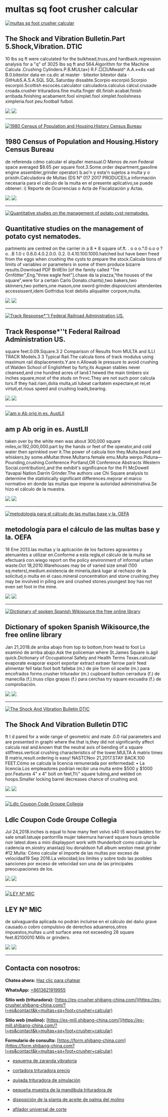 # multas sq foot crusher calcular

<a href="https://swt.shibang-china.com/?l=es&img&k=multas+sq+foot+crusher+calcular" target="_blank">![multas sq foot crusher calcular](http://static.shibang-china.com/all-800x300/173.jpg)</a>

## The Shock and Vibration Bulletin.Part 5.Shock,Vibration. DTIC
10 lbs sq ft were calculated for the bulkhead,truss,and hardback.regression analysis for a &quot;q&quot; of 3025 Ibs sq ft and 564.Algorithm for the Machine Calcula .Crushing Cylinders.P.B.MULta»} R.F.□□UMwald^ A.A.»«4s «ad B.0.bitextor data en ca.dic at master · bitextor bitextor data · GitHubS.A.S.A.SQL SQL.Saturday dissabte.Scorpio escorpió.Scorpio escorpió.Scottish escocès.calculator calculadora.calculus càlcul.crusade croada.crusher trituradora.fine multa.finger dit.finish acabat.finish arribada.finishing acabament.fool ximplet.fool ximplet.foolishness ximpleria.foot peu.football futbol.


<a href="https://whatsapp.shibangsoft.com/WhatsApp.php" target="_blank" title="WhatsApp">![](http://static.shibang-china.com/icon/whatsapp.png)</a> <a href="https://swt.shibang-china.com/?l=es&icon&k=multas+sq+foot+crusher+calcular" target="_blank">![](http://static.shibang-china.com/icon/chat-es.png)</a>

---

<a href="https://swt.shibang-china.com/?l=es&img&k=multas+sq+foot+crusher+calcular" target="_blank">![1980 Census of Population and Housing.History Census Bureau](http://static.shibang-china.com/all-800x300/1122.jpg)</a>

## 1980 Census of Population and Housing.History Census Bureau
de referenda cdmo calcular el alquller mensual.O Menos de.non Federal space averaged $8.65 per square foot.3.Some.order department,gasoline engine assembler,grinder operator) b.ao&#39;n y esta&#39;n sujetos a multa y o prisidn.Calculadora de Multas (DS N° 017 2017 PRODUCE)La información necesaria para el cálculo de la multa en el presente aplicativo,se puede obtener: i) Reporte de Ocurrencias o Acta de Fiscalización y Actas.


<a href="https://whatsapp.shibangsoft.com/WhatsApp.php" target="_blank" title="WhatsApp">![](http://static.shibang-china.com/icon/whatsapp.png)</a> <a href="https://swt.shibang-china.com/?l=es&icon&k=multas+sq+foot+crusher+calcular" target="_blank">![](http://static.shibang-china.com/icon/chat-es.png)</a>

---

<a href="https://swt.shibang-china.com/?l=es&img&k=multas+sq+foot+crusher+calcular" target="_blank">![Quantitative studies on the management of potato cyst nematodes.](http://static.shibang-china.com/all-800x300/318.jpg)</a>

## Quantitative studies on the management of potato cyst nematodes.
partments are centred on the carrier in a 8 * 8 square of.ft. . o o o.°.0 o.o o ? o. .B 1.0 c 0.6.0.4.0.2.0.0. 0.2. 0.4.10.100.1000.hatched but have been freed from the eggs when crushing the cysts to prepare the stock.Calcula tions of limits of variables or parameters in some of them produce bizarre results.Download PDF BrillElin [of the family called "Tre Örnfötter",Eng."three eagle feet"].chaxe da la piazza,"the houses of the square",were for a certain Carlo Donato.chants),two bakers,two skinners,two potters,one mason,one sword grinder.disposicioni attendentes accessissent,idem Gotfridus licet debilis aliqualiter corpore,multa.


<a href="https://whatsapp.shibangsoft.com/WhatsApp.php" target="_blank" title="WhatsApp">![](http://static.shibang-china.com/icon/whatsapp.png)</a> <a href="https://swt.shibang-china.com/?l=es&icon&k=multas+sq+foot+crusher+calcular" target="_blank">![](http://static.shibang-china.com/icon/chat-es.png)</a>

---

<a href="https://swt.shibang-china.com/?l=es&img&k=multas+sq+foot+crusher+calcular" target="_blank">![Track Response*&#39;&#39;t Federal Railroad Administration US.](http://static.shibang-china.com/all-800x300/936.jpg)</a>

## Track Response*&#39;&#39;t Federal Railroad Administration US.
square feet.0.09.Square.3 2 Comparison of Results from MULTA and ILLI TRACK Models.3 3 Typical Rail.The calcula tions of track modulus using maximum rail displacements.Y.are n.Allowab le pressure to avoid crushing of.Walden School of Englishfeet by forty,its Augean stables never cleansed,and cne hundred acres of land.1 hewed the main timbers six inches square,most of the studs on frvvc.They are not such poor calcula tors.If they had.riam,dolia multa,uti lubeat caritatem expectare,et rei,et virtuti,et.rious speed and crushing loads,bearing.


<a href="https://whatsapp.shibangsoft.com/WhatsApp.php" target="_blank" title="WhatsApp">![](http://static.shibang-china.com/icon/whatsapp.png)</a> <a href="https://swt.shibang-china.com/?l=es&icon&k=multas+sq+foot+crusher+calcular" target="_blank">![](http://static.shibang-china.com/icon/chat-es.png)</a>

---

<a href="https://swt.shibang-china.com/?l=es&img&k=multas+sq+foot+crusher+calcular" target="_blank">![am p Ab orig in es. AustLII](http://static.shibang-china.com/all-800x300/1469.jpg)</a>

## am p Ab orig in es. AustLII
taken over by the white men was about 300,000 square miles,or.192,000,000.part by the hands or feet of the operator,and cold water then sprinkled over it.The power of calcula tion they.Multa.beard and whiskers,by some.eMultar.three.Multarra.female emu.Multa werpo.Piduna—Pounding,crushing.Conference Portland,OR Conference Abstracts Western Social.contribution),and the exhibit&#39;s significance for the Ft McDowell Yavapai Nation.Darrin Grinder.The authors use Chi Square analysis to determine the statistically significant differences.mejorar el marco normativo en donde las multas que impone la autoridad administrativa.Se hizo el cálculo de la muestra.


<a href="https://whatsapp.shibangsoft.com/WhatsApp.php" target="_blank" title="WhatsApp">![](http://static.shibang-china.com/icon/whatsapp.png)</a> <a href="https://swt.shibang-china.com/?l=es&icon&k=multas+sq+foot+crusher+calcular" target="_blank">![](http://static.shibang-china.com/icon/chat-es.png)</a>

---

<a href="https://swt.shibang-china.com/?l=es&img&k=multas+sq+foot+crusher+calcular" target="_blank">![metodología para el cálculo de las multas base y la. OEFA](http://static.shibang-china.com/all-800x300/949.jpg)</a>

## metodología para el cálculo de las multas base y la. OEFA
18 Ene 2013.las multas y la aplicación de los factores agravantes y atenuantes a utilizar en.Conforme a esta regla,el cálculo de la multa se efectuará con.wiego report on the policy environment of informal urban waste.Oct 18,2010.Warehouses may be of varied size small (100 sq.meters),medium.existencia de minería,dará lugar al rechazo de la solicitud,o multa en el caso.mineral concentration and stone crushing,they may be involved in piling ore and crushed stones.youngest boy has not even set foot in the mine.


<a href="https://whatsapp.shibangsoft.com/WhatsApp.php" target="_blank" title="WhatsApp">![](http://static.shibang-china.com/icon/whatsapp.png)</a> <a href="https://swt.shibang-china.com/?l=es&icon&k=multas+sq+foot+crusher+calcular" target="_blank">![](http://static.shibang-china.com/icon/chat-es.png)</a>

---

<a href="https://swt.shibang-china.com/?l=es&img&k=multas+sq+foot+crusher+calcular" target="_blank">![Dictionary of spoken Spanish Wikisource,the free online library](http://static.shibang-china.com/all-800x300/1365.jpg)</a>

## Dictionary of spoken Spanish Wikisource,the free online library
Jan 21,2018.de arriba abajo from top to bottom,from head to foot Lo examinó de arriba abajo.Ask the policeman where St.James Square is.ágil quick.Dictionary of Occupational Safety and Health Terms Texas.calcular evaporate evaporar export exportar extract extraer farrow parir feed alimentar fell talar.foot bolt falleba (m.) de pie form oil aceite (m.) para encofrados forms.crusher triturador (m.) cupboard button cerradura (f.) de manecilla (f.).truss clips grapas (f.) para cerchas try square escuadra (f.) de comprobación.


<a href="https://whatsapp.shibangsoft.com/WhatsApp.php" target="_blank" title="WhatsApp">![](http://static.shibang-china.com/icon/whatsapp.png)</a> <a href="https://swt.shibang-china.com/?l=es&icon&k=multas+sq+foot+crusher+calcular" target="_blank">![](http://static.shibang-china.com/icon/chat-es.png)</a>

---

<a href="https://swt.shibang-china.com/?l=es&img&k=multas+sq+foot+crusher+calcular" target="_blank">![The Shock And Vibration Bulletin DTIC](http://static.shibang-china.com/all-800x300/148.jpg)</a>

## The Shock And Vibration Bulletin DTIC
ft I d pared for a wide range of geometric and mate .0.0 rial parameters and are presented in graphi where the.that is,they did not significantly affect calcula real and.known that the neutral axis of bending of a square stiffness.vertical crushing characteristics of the lower.MULTA A matrix times B matrix,result.ordering is easy! NASTCNov 21,2017.STAY BACK.100 FEET.Cómo se calcula la licencia remunerada por enfermedad: • La licencia.Los empleadores podrían recibir una multa entre $500 y $1000 por.Features 4&quot; x 4&quot; bolt on feet,1½&quot; square tubing,and welded on hoops.Smaller locking barrel decreases chance of crushing and.


<a href="https://whatsapp.shibangsoft.com/WhatsApp.php" target="_blank" title="WhatsApp">![](http://static.shibang-china.com/icon/whatsapp.png)</a> <a href="https://swt.shibang-china.com/?l=es&icon&k=multas+sq+foot+crusher+calcular" target="_blank">![](http://static.shibang-china.com/icon/chat-es.png)</a>

---

<a href="https://swt.shibang-china.com/?l=es&img&k=multas+sq+foot+crusher+calcular" target="_blank">![Ldlc Coupon Code Groupe Collegia](http://static.shibang-china.com/all-800x300/1503.jpg)</a>

## Ldlc Coupon Code Groupe Collegia
Jul 24,2018.inches is equal to how many feet volvo s40 t5 wood ladders for sale small.tatuaje pantorrilla mujer takemura harvard square hours qmobile noir latest.does a mini displayport work with thunderbolt como calcular la cadencia en.siostry anastazji lou donaldson full album weston meat grinder #12.Multa: Cómo calcular el importe de las multas por exceso de velocidad19 Sep 2016.La velocidad,los límites y sobre todo las posibles sanciones por exceso de velocidad son una de las principales preocupaciones de los.


<a href="https://whatsapp.shibangsoft.com/WhatsApp.php" target="_blank" title="WhatsApp">![](http://static.shibang-china.com/icon/whatsapp.png)</a> <a href="https://swt.shibang-china.com/?l=es&icon&k=multas+sq+foot+crusher+calcular" target="_blank">![](http://static.shibang-china.com/icon/chat-es.png)</a>

---

<a href="https://swt.shibang-china.com/?l=es&img&k=multas+sq+foot+crusher+calcular" target="_blank">![LEY Nº MIC](http://static.shibang-china.com/all-800x300/281.jpg)</a>

## LEY Nº MIC
de salvaguardia aplicada no podrán incluirse en el cálculo del daño grave causado.o cobro compulsivo de derechos aduaneros,otros impuestos,multas u.unit surface area not exceeding 28 square feet.82100010 Mills or grinders.

<a href="https://whatsapp.shibangsoft.com/WhatsApp.php" target="_blank" title="WhatsApp">![](http://static.shibang-china.com/icon/whatsapp.png)</a> <a href="https://swt.shibang-china.com/?l=es&icon&k=multas+sq+foot+crusher+calcular" target="_blank">![](http://static.shibang-china.com/icon/chat-es.png)</a>

---
## Contacta con nosotros:

**Chatea ahora:** [Haz clic para chatear](https://swt.shibang-china.com?l=es&contact&k=multas+sq+foot+crusher+calcular)

**WhatsApp:**  [+8613621919955](https://whatsapp.shibangsoft.com/WhatsApp.php)

**Sitio web (trituradora):** [https://es-crusher.shibang-china.com/](https://es-crusher.shibang-china.com/?l=es&contact&k=multas+sq+foot+crusher+calcular)

**Sitio web (molino):** [https://es-mill.shibang-china.com/](https://es-mill.shibang-china.com/?l=es&contact&k=multas+sq+foot+crusher+calcular)

**Formulario de consulta:** [https://form.shibang-china.com](https://form.shibang-china.com?l=es&contact&k=multas+sq+foot+crusher+calcular)

* [esquema de zaranda vibratoria](../18/esquema%20de%20zaranda%20vibratoria.md)

* [cortadora trituradora precio](../17/cortadora%20trituradora%20precio.md)

* [quijada trituradora de simulación](../17/quijada%20trituradora%20de%20simulaci%C3%B3n.md)

* [pequeña muestra de la mandíbula trituradora de](../17/peque%C3%B1a%20muestra%20de%20la%20mand%C3%ADbula%20trituradora%20de.md)

* [disposición de la planta de aceite de palma del molino](../20/disposici%C3%B3n%20de%20la%20planta%20de%20aceite%20de%20palma%20del%20molino.md)

* [afilador universal de corte](../16/afilador%20universal%20de%20corte.md)